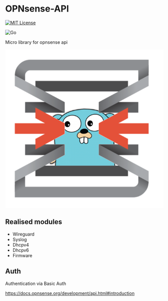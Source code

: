 
# OPNsense-API

[![MIT License](https://img.shields.io/badge/License-MIT-green.svg)](https://choosealicense.com/licenses/mit/)

![Go](https://img.shields.io/badge/go-%2300ADD8.svg?style=for-the-badge&logo=go&logoColor=white)

Micro library for opnsense api


![App logo](logo.png)


## Realised modules

- Wireguard
- Syslog
- Dhcpv4
- Dhcpv6
- Firmware




## Auth

Authentication via Basic Auth

https://docs.opnsense.org/development/api.html#introduction

